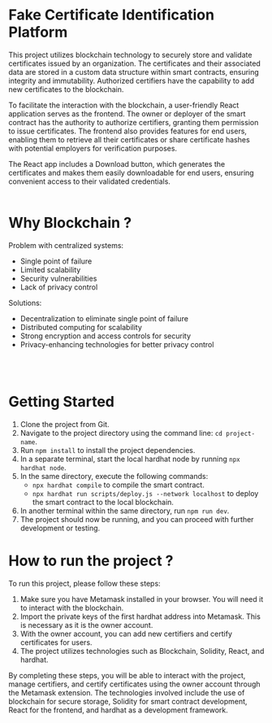 # Fake Certificate Identification Platform

This project utilizes blockchain technology to securely store and validate certificates issued by an organization. The certificates and their associated data are stored in a custom data structure within smart contracts, ensuring integrity and immutability. Authorized certifiers have the capability to add new certificates to the blockchain.

To facilitate the interaction with the blockchain, a user-friendly React application serves as the frontend. The owner or deployer of the smart contract has the authority to authorize certifiers, granting them permission to issue certificates. The frontend also provides features for end users, enabling them to retrieve all their certificates or share certificate hashes with potential employers for verification purposes.

The React app includes a Download button, which generates the certificates and makes them easily downloadable for end users, ensuring convenient access to their validated credentials.
<br><br>

# Why Blockchain ?

Problem with centralized systems:
- Single point of failure
- Limited scalability
- Security vulnerabilities
- Lack of privacy control

Solutions:
- Decentralization to eliminate single point of failure
- Distributed computing for scalability
- Strong encryption and access controls for security
- Privacy-enhancing technologies for better privacy control

<br><br>

# Getting Started

1. Clone the project from Git.
2. Navigate to the project directory using the command line: `cd project-name`.
3. Run `npm install` to install the project dependencies.
4. In a separate terminal, start the local hardhat node by running `npx hardhat node`.
5. In the same directory, execute the following commands:
   - `npx hardhat compile` to compile the smart contract.
   - `npx hardhat run scripts/deploy.js --network localhost` to deploy the smart contract to the local blockchain.
6. In another terminal within the same directory, run `npm run dev`.
7. The project should now be running, and you can proceed with further development or testing.

# How to run the project  ?

To run this project, please follow these steps:

1. Make sure you have Metamask installed in your browser. You will need it to interact with the blockchain.
2. Import the private keys of the first hardhat address into Metamask. This is necessary as it is the owner account.
3. With the owner account, you can add new certifiers and certify certificates for users.
4. The project utilizes technologies such as Blockchain, Solidity, React, and hardhat.

By completing these steps, you will be able to interact with the project, manage certifiers, and certify certificates using the owner account through the Metamask extension. The technologies involved include the use of blockchain for secure storage, Solidity for smart contract development, React for the frontend, and hardhat as a development framework.

